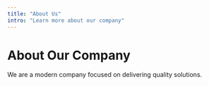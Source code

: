 ```yaml
---
title: "About Us"
intro: "Learn more about our company"
---
```


# About Our Company

We are a modern company focused on delivering quality solutions.